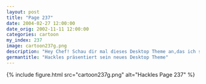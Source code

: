 ```yaml
---
layout: post
title: "Page 237"
date: 2004-02-27 12:00:00
date_orig: 2002-11-11 12:00:00
categories: cartoon
my_index: 237
image: cartoon237g.png
description: "Hey Chef! Schau dir mal dieses Desktop Theme an,das ich selber gemacht habe Whoa, das ist das häßlichste und klotzigste Theme, das ich je gesehen habe Nun, im Gegensatz zu euch Mac Leuten, ziehen wir Unix Geeks Inhalt Stil vor. Wir schätzen die Klarheit von Informationen mehr als aparte Desktop-Widgets Oder vielleicht seid ihr Unix Geeks auch nur schlecht in Kunst Das auch Hackles Boss Dog"
germantitle: "Hackles präsentiert sein neues Desktop Theme"
---
```


{% include figure.html src="cartoon237g.png" alt="Hackles Page 237"  %}
